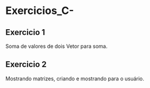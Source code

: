 # Exercicios_C-

## Exercicio 1
Soma de valores de dois Vetor para soma.

## Exercicio 2
Mostrando matrizes, criando e mostrando para o usuário.

